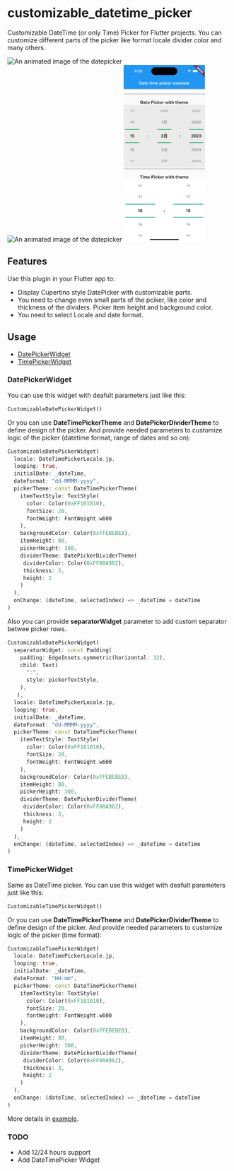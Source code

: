 # customizable_datetime_picker

Customizable DateTime (or only Time) Picker for Flutter projects. You can customize different parts of the picker like format locale divider color and many others.

<p>
  <img src="https://media.giphy.com/media/8GPikjiC1SVQiWk2Tq/giphy.gif"?raw=true"
    alt="An animated image of the datepicker" height="400"/>
  &nbsp;&nbsp;&nbsp;&nbsp;
  <img src="https://media.giphy.com/media/iATbwkKNK982AAWlac/giphy.gif?raw=true"
   alt="An animated image of the datepicker" height="400"/>
  <img src="https://github.com/Nikolaiko/customizable-datetime-picker/blob/adding-time-pciker/screenshots/screen1.png"
   alt="An animated image of the datepicker" height="400"/>   
</p>

## Features

Use this plugin in your Flutter app to:

* Display Cupertino style DatePicker with customizable parts.
* You need to change even small parts of the pciker, like color and thickness of the dividers. Picker item height and background color.
* You need to select Locale and date format. 

## Usage
* [DatePickerWidget](#datepickerwidget)
* [TimePickerWidget](#timepickerwidget)


### DatePickerWidget

You can use this widget with deafult parameters just like this:
```dart
CustomizableDatePickerWidget()
```
Or you can use **DateTimePickerTheme** and **DatePickerDividerTheme** to define design of the picker. And provide needed parameters to customize logic of the picker (datetime format, range of dates and so on):
```dart
CustomizableDatePickerWidget(
  locale: DateTimePickerLocale.jp,
  looping: true,
  initialDate: _dateTime,
  dateFormat: "dd-MMMM-yyyy",                            
  pickerTheme: const DateTimePickerTheme(                
    itemTextStyle: TextStyle(    
      color: Color(0xFF101010),
      fontSize: 20,
      fontWeight: FontWeight.w600
    ),
    backgroundColor: Color(0xFFEBEBEB),
    itemHeight: 80,
    pickerHeight: 300,
    dividerTheme: DatePickerDividerTheme(
     dividerColor: Color(0xFF00A962),
     thickness: 3,
     height: 2
    )
  ),
  onChange: (dateTime, selectedIndex) => _dateTime = dateTime
)
```
Also you can provide **separatorWidget** parameter to add custom separator betwee picker rows.
```dart
CustomizableDatePickerWidget(
  separatorWidget: const Padding(
    padding: EdgeInsets.symmetric(horizontal: 32),
    child: Text(
      ":",
      style: pickerTextStyle,
    ),
   ),
  locale: DateTimePickerLocale.jp,
  looping: true,
  initialDate: _dateTime,
  dateFormat: "dd-MMMM-yyyy",                            
  pickerTheme: const DateTimePickerTheme(                
    itemTextStyle: TextStyle(    
      color: Color(0xFF101010),
      fontSize: 20,
      fontWeight: FontWeight.w600
    ),
    backgroundColor: Color(0xFFEBEBEB),
    itemHeight: 80,
    pickerHeight: 300,
    dividerTheme: DatePickerDividerTheme(
     dividerColor: Color(0xFF00A962),
     thickness: 3,
     height: 2
    )
  ),
  onChange: (dateTime, selectedIndex) => _dateTime = dateTime
)
```

### TimePickerWidget

Same as DateTime picker.
You can use this widget with deafult parameters just like this:
```dart
CustomizableTimePickerWidget()
```
Or you can use **DateTimePickerTheme** and **DatePickerDividerTheme** to define design of the picker. And provide needed parameters to customize logic of the picker (time format):
```dart
CustomizableTimePickerWidget(
  locale: DateTimePickerLocale.jp,
  looping: true,
  initialDate: _dateTime,
  dateFormat: "HH:mm",                            
  pickerTheme: const DateTimePickerTheme(                
    itemTextStyle: TextStyle(    
      color: Color(0xFF101010),
      fontSize: 20,
      fontWeight: FontWeight.w600
    ),
    backgroundColor: Color(0xFFEBEBEB),
    itemHeight: 80,
    pickerHeight: 300,
    dividerTheme: DatePickerDividerTheme(
     dividerColor: Color(0xFF00A962),
     thickness: 3,
     height: 2
    )
  ),
  onChange: (dateTime, selectedIndex) => _dateTime = dateTime
)
```
More details in [example](https://github.com/Nikolaiko/DrawOnImagePlugin/tree/main/example).

### TODO
* Add 12/24 hours support
* Add DateTimePicker Widget
